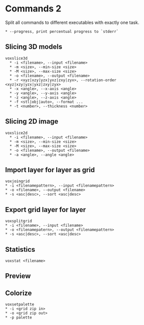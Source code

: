 # Commands 2

Split all commands to different executables with exactly one task.

```
* --progress, print percentual progress to `stderr`
```

## Slicing 3D models

```
voxslice3d
  * -i <filename>, --input <filename>
  * -m <size>, --min-size <size>
  * -M <size>, --max-size <size>
  * -o <filename>, --output <filename>
  * -r <xyz|xzy|yzx|yxz|zxy|zyx>, --rotation-order <xyz|xzy|yzx|yxz|zxy|zyx>
  * -x <angle>, --x-axis <angle>
  * -y <angle>, --y-axis <angle>
  * -z <angle>, --z-axis <angle>
  * -f <stl|obj|auto>, --format ...
  * -t <number>, --thickness <number>
```

## Slicing 2D image

```
voxslice2d
  * -i <filename>, --input <filename>
  * -m <size>, --min-size <size>
  * -M <size>, --max-size <size>
  * -o <filename>, --output <filename>
  * -a <angle>, --angle <angle>
```

## Import layer for layer as grid

```
voxjoingrid
* -i <filenamepattern>, --input <filenamepattern>
* -o <filename>, --output <filename>
* -s <asc|desc>, --sort <asc|desc>
```

## Export grid layer for layer

```
voxsplitgrid
* -i <filename>, --input <filename>
* -o <filenamepatern>, --output <filenamepattern>
* -s <asc|desc>, --sort <asc|desc>
```

## Statistics

```
voxstat <filename>
```

## Preview

## Colorize

```
voxsetpalette
* -i <grid zip in>
* -o <grid zip out>
* -p palette
```
